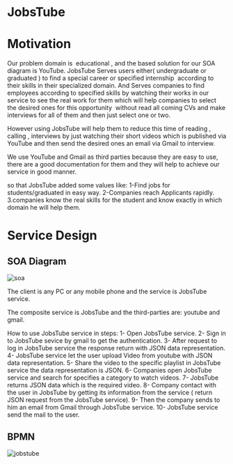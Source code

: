  # JobsTube 


# Motivation

 Our problem domain is  educational , and the based solution for our SOA diagram is YouTube.
JobsTube Serves users either( undergraduate or graduated ) to find a special career or specified internship  according to their skills in their specialized domain. And Serves companies to find employees according to specified skills by watching their works in our service to see the real work for them which will help companies to select the desired ones for this opportunity  without read all coming CVs and make interviews for all of them and then just select one or two.

However using JobsTube will help them to reduce this time of reading , calling , interviews by just watching their short videos which is published via YouTube and then send the desired ones an email via Gmail to interview. 

We use YouTube and Gmail as third parties because they are easy to use, there are a good documentation for them and they will help to achieve our service in good manner.

so that JobsTube added some values like:
1-Find jobs for students/graduated in easy way.
2-Companies reach Applicants rapidly. 
3.companies know the real skills for the student and know exactly in which domain he will help them.
 
 # Service Design
 
## SOA Diagram
![soa](https://user-images.githubusercontent.com/44081110/49665057-584a4e00-fa5c-11e8-9942-cece18a6b337.jpeg)

The client is any PC or any mobile phone and the service is JobsTube service.

The composite service is JobsTube and the third-parties are: youtube and gmail.

How to use JobsTube service in steps: 
1- Open JobsTube service.
2- Sign in to JobsTube sevice by gmail to get the authentication.
3- After request to log in JobsTube service the response return with JSON data representation.
4- JobsTube service let the user upload Video from youtube with JSON data representation. 
5- Share the video to the specific playlist in JobsTube service the data representation is JSON.
6- Companies open JobsTube service and search for specifies a category to watch videos.
7- JobsTube returns JSON data which is the required video.
8- Company contact with the user in JobsTube by getting its information from the service ( return JSON request from the JobsTube service).
9- Then the company sends to him an email from Gmail through JobsTube service.
10- JobsTube service send the mail to the user.






## BPMN
![jobstube](https://user-images.githubusercontent.com/32819463/49326530-2ae13a00-f55c-11e8-843f-435d2670b14a.png)



 
